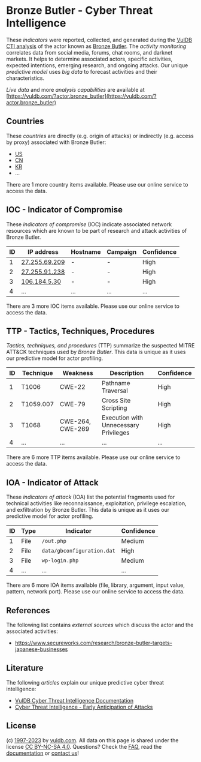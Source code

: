 # Bronze Butler - Cyber Threat Intelligence

These _indicators_ were reported, collected, and generated during the [VulDB CTI analysis](https://vuldb.com/?kb.cti) of the actor known as [Bronze Butler](https://vuldb.com/?actor.bronze_butler). The _activity monitoring_ correlates data from social media, forums, chat rooms, and darknet markets. It helps to determine associated actors, specific activities, expected intentions, emerging research, and ongoing attacks. Our unique _predictive model_ uses _big data_ to forecast activities and their characteristics.

_Live data_ and more _analysis capabilities_ are available at [https://vuldb.com/?actor.bronze_butler](https://vuldb.com/?actor.bronze_butler)

## Countries

These _countries_ are directly (e.g. origin of attacks) or indirectly (e.g. access by proxy) associated with Bronze Butler:

* [US](https://vuldb.com/?country.us)
* [CN](https://vuldb.com/?country.cn)
* [KR](https://vuldb.com/?country.kr)
* ...

There are 1 more country items available. Please use our online service to access the data.

## IOC - Indicator of Compromise

These _indicators of compromise_ (IOC) indicate associated network resources which are known to be part of research and attack activities of Bronze Butler.

ID | IP address | Hostname | Campaign | Confidence
-- | ---------- | -------- | -------- | ----------
1 | [27.255.69.209](https://vuldb.com/?ip.27.255.69.209) | - | - | High
2 | [27.255.91.238](https://vuldb.com/?ip.27.255.91.238) | - | - | High
3 | [106.184.5.30](https://vuldb.com/?ip.106.184.5.30) | - | - | High
4 | ... | ... | ... | ...

There are 3 more IOC items available. Please use our online service to access the data.

## TTP - Tactics, Techniques, Procedures

_Tactics, techniques, and procedures_ (TTP) summarize the suspected MITRE ATT&CK techniques used by _Bronze Butler_. This data is unique as it uses our predictive model for actor profiling.

ID | Technique | Weakness | Description | Confidence
-- | --------- | -------- | ----------- | ----------
1 | T1006 | CWE-22 | Pathname Traversal | High
2 | T1059.007 | CWE-79 | Cross Site Scripting | High
3 | T1068 | CWE-264, CWE-269 | Execution with Unnecessary Privileges | High
4 | ... | ... | ... | ...

There are 6 more TTP items available. Please use our online service to access the data.

## IOA - Indicator of Attack

These _indicators of attack_ (IOA) list the potential fragments used for technical activities like reconnaissance, exploitation, privilege escalation, and exfiltration by Bronze Butler. This data is unique as it uses our predictive model for actor profiling.

ID | Type | Indicator | Confidence
-- | ---- | --------- | ----------
1 | File | `/out.php` | Medium
2 | File | `data/gbconfiguration.dat` | High
3 | File | `wp-login.php` | Medium
4 | ... | ... | ...

There are 6 more IOA items available (file, library, argument, input value, pattern, network port). Please use our online service to access the data.

## References

The following list contains _external sources_ which discuss the actor and the associated activities:

* https://www.secureworks.com/research/bronze-butler-targets-japanese-businesses

## Literature

The following _articles_ explain our unique predictive cyber threat intelligence:

* [VulDB Cyber Threat Intelligence Documentation](https://vuldb.com/?kb.cti)
* [Cyber Threat Intelligence - Early Anticipation of Attacks](https://www.scip.ch/en/?labs.20201022)

## License

(c) [1997-2023](https://vuldb.com/?kb.changelog) by [vuldb.com](https://vuldb.com/?kb.about). All data on this page is shared under the license [CC BY-NC-SA 4.0](https://creativecommons.org/licenses/by-nc-sa/4.0/). Questions? Check the [FAQ](https://vuldb.com/?kb.faq), read the [documentation](https://vuldb.com/?kb) or [contact us](https://vuldb.com/?contact)!
